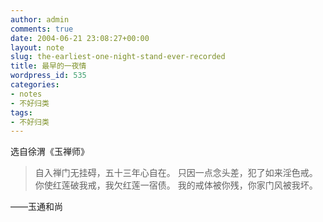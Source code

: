 ```yaml
---
author: admin
comments: true
date: 2004-06-21 23:08:27+00:00
layout: note
slug: the-earliest-one-night-stand-ever-recorded
title: 最早的一夜情
wordpress_id: 535
categories:
- notes
- 不好归类
tags:
- 不好归类
---
```


选自徐渭《玉禅师》





<blockquote>自入禅门无挂碍，五十三年心自在。
只因一点念头差，犯了如来淫色戒。
你使红莲破我戒，我欠红莲一宿债。
我的戒体被你残，你家门风被我坏。</blockquote>





 ――玉通和尚
